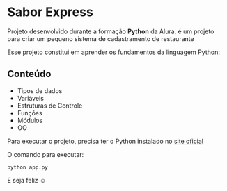 # Sabor Express

Projeto desenvolvido durante a formação **Python** da Alura, é um projeto para criar um pequeno sistema de cadastramento de restaurante

Esse projeto constitui em aprender os fundamentos da linguagem Python:

## Conteúdo

- Tipos de dados
- Variáveis
- Estruturas de Controle
- Funções
- Módulos
- OO

Para executar o projeto, precisa ter o Python instalado no [site oficial](https://www.python.org/downloads/)

O comando para executar:

```
python app.py
```

E seja feliz ☺️
